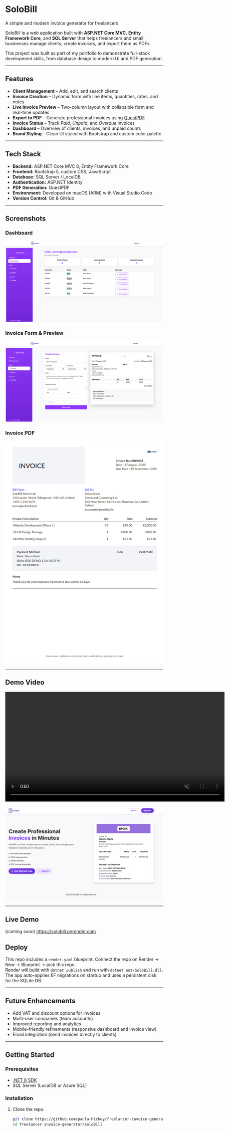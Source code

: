 # SoloBill

A simple and modern invoice generator for freelancers

SoloBill is a web application built with **ASP.NET Core MVC**, **Entity Framework Core**, and **SQL Server** that helps freelancers and small businesses manage clients, create invoices, and export them as PDFs.

This project was built as part of my portfolio to demonstrate full-stack development skills, from database design to modern UI and PDF generation.

---

## Features

- **Client Management** – Add, edit, and search clients
- **Invoice Creation** – Dynamic form with line items, quantities, rates, and notes
- **Live Invoice Preview** – Two-column layout with collapsible form and real-time updates
- **Export to PDF** – Generate professional invoices using [QuestPDF](https://www.questpdf.com/)
- **Invoice Status** – Track _Paid_, _Unpaid_, and _Overdue_ invoices
- **Dashboard** – Overview of clients, invoices, and unpaid counts
- **Brand Styling** – Clean UI styled with Bootstrap and custom color palette

---

## Tech Stack

- **Backend:** ASP.NET Core MVC 8, Entity Framework Core
- **Frontend:** Bootstrap 5, custom CSS, JavaScript
- **Database:** SQL Server / LocalDB
- **Authentication:** ASP.NET Identity
- **PDF Generation:** QuestPDF
- **Environment:** Developed on macOS (ARM) with Visual Studio Code
- **Version Control:** Git & GitHub

---

## Screenshots

### Dashboard

![Dashboard](screenshots/dashboard.png)

### Invoice Form & Preview

![Invoice Form](screenshots/invoice-form.png)

### Invoice PDF

![Invoice PDF](screenshots/invoice-pdf.png)

---

## Demo Video

<video src="https://raw.githubusercontent.com/paulasdev/freelancer-invoice-generator/main/assets/demo-small.mp4" width="700" autoplay loop muted controls>
  Your browser does not support the video tag.
</video>

[![Watch the Demo](screenshots/demo-thumbnail.png)](https://raw.githubusercontent.com/paulasdev/freelancer-invoice-generator/main/assets/demo-small.mp4)

---

## Live Demo

(coming soon) https://solobill.onrender.com

## Deploy

This repo includes a `render.yaml` blueprint. Connect the repo on Render → New → Blueprint → pick this repo.  
Render will build with `dotnet publish` and run with `dotnet out/SoloBill.dll`.  
The app auto-applies EF migrations on startup and uses a persistent disk for the SQLite DB.

---

## Future Enhancements

- Add VAT and discount options for invoices
- Multi-user companies (team accounts)
- Improved reporting and analytics
- Mobile-friendly refinements (responsive dashboard and invoice view)
- Email integration (send invoices directly to clients)

---

## Getting Started

### Prerequisites

- [.NET 8 SDK](https://dotnet.microsoft.com/en-us/download)
- SQL Server (LocalDB or Azure SQL)

### Installation

1. Clone the repo:
   ```bash
   git clone https://github.com/paula-hickey/freelancer-invoice-generator.git
   cd freelancer-invoice-generator/SoloBill
   ```
